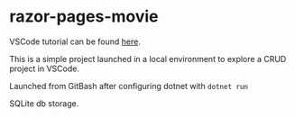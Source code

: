 # razor-pages-movie
VSCode tutorial can be found [here](https://docs.microsoft.com/en-us/aspnet/core/tutorials/razor-pages/razor-pages-start?view=aspnetcore-2.2&tabs=visual-studio).


This is a simple project launched in a local environment to explore a CRUD project in VSCode. 

Launched from GitBash after configuring dotnet with `dotnet run`  

SQLite db storage.
